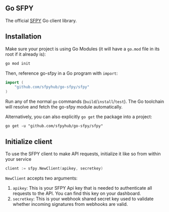 ## Go SFPY

The official [SFPY](https://sfpy.co) Go client library.

## Installation

Make sure your project is using Go Modules (it will have a `go.mod` file in its root if it already is):

``` sh
go mod init
```

Then, reference go-sfpy in a Go program with `import`:

``` go
import (
    "github.com/sfpyhub/go-sfpy/sfpy"
)
```

Run any of the normal `go` commands (`build`/`install`/`test`). The Go
toolchain will resolve and fetch the go-sfpy module automatically.

Alternatively, you can also explicitly `go get` the package into a project:

```
go get -u "github.com/sfpyhub/go-sfpy/sfpy"
```

## Initialize client

To use the SFPY client to make API requests, initialize it like so from within your service

```go
client := sfpy.NewClient(apikey, secretkey)
```

`NewClient` accepts two arguments:
1. `apikey`: This is your SFPY Api key that is needed to authenticate all requests to the API. You can find this key on your dashboard.
2. `secretkey`: This is your webhook shared secret key used to validate whether incoming signatures from webhooks are valid.